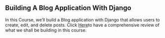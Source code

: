 
## Building A Blog Application With Django
<p>In this Course, we’ll build a Blog application with Django that allows users to create, edit, and delete posts. Click <a href="https://djangocentral.com/building-a-blog-application-with-django/" target="_blank">Here</a>to have a comprehensive review of what we shall be building in this course.</p>



